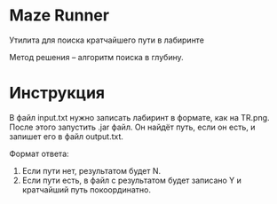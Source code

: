 # Maze Runner
Утилита для поиска кратчайшего пути в лабиринте

Метод решения – алгоритм поиска в глубину.

# Инструкция
В файл input.txt нужно записать лабиринт в формате, как на TR.png. После этого запустить .jar файл. Он найдёт путь, если он есть, и запишет его в файл output.txt.

Формат ответа:
1. Если пути нет, результатом будет N.
2. Если пути есть, в файл с результатом будет записано Y и кратчайший путь покоординатно.
